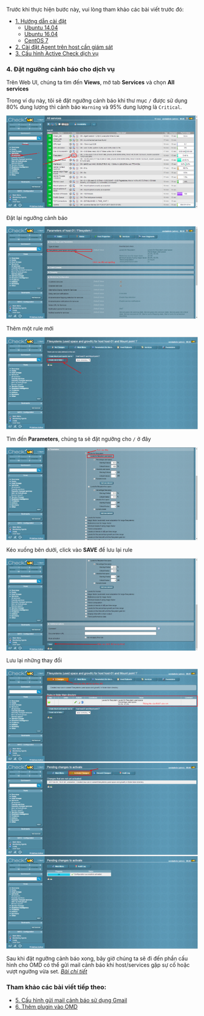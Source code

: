 Trước khi thực hiện bước này, vui lòng tham khảo các bài viết trước đó: 

- [1. Hướng dẫn cài đặt](README.md#1)
	- [Ubuntu 14.04](docs/1.3.Setup-OMD-U14.04.md)
	- [Ubuntu 16.04](docs/1.2.Setup-OMD-U16.04.md)
	- [CentOS 7](docs/1.1.Setup-OMD-CentOS7.md)
- [2. Cài đặt Agent trên host cần giám sát](docs/2.Install-agent.md)
- [3. Cấu hình Active Check dịch vụ](docs/3.Active-check.md)

### 4. Đặt ngưỡng cảnh báo cho dịch vụ

Trên Web UI, chúng ta tìm đến **Views**, mở tab **Services** và chọn **All services**

Trong ví dụ này, tôi sẽ đặt ngưỡng cảnh báo khi thư mục `/` được sử dụng 80% dung lượng thì cảnh báo `Warning` và 95% dung lượng là `Critical`.

<img src="../images/20-set-nguong-1.png" />

Đặt lại ngưỡng cảnh báo

<img src="../images/20-set-nguong-2.png" />

Thêm một rule mới

<img src="../images/20-set-nguong-3.png" />

Tìm đến **Parameters**, chúng ta sẽ đặt ngưỡng cho `/` ở đây

<img src="../images/20-set-nguong-4.png" />

Kéo xuống bên dưới, click vào **SAVE** để lưu lại rule

<img src="../images/20-set-nguong-5.png" />

Lưu lại những thay đổi

<img src="../images/20-set-nguong-6.png" />

<img src="../images/20-set-nguong-7.png" />

<img src="../images/20-set-nguong-8.png" />

Sau khi đặt ngưỡng cảnh báo xong, bây giờ chúng ta sẽ đi đến phần cấu hình cho OMD có thể gửi mail cảnh báo khi host/services gặp sự cố hoặc vượt ngưỡng vừa set. *[Bài chi tiết](5.Send-Noitify.md)*

### Tham khảo các bài viết tiếp theo:

- [5. Cấu hình gửi mail cảnh báo sử dụng Gmail](docs/5.Send-Noitify.md)
- [6. Thêm plugin vào OMD](docs/6.Add-plugins.md)